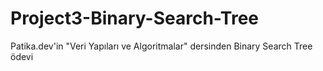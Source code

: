 # Project3-Binary-Search-Tree
Patika.dev'in "Veri Yapıları ve Algoritmalar" dersinden Binary Search Tree ödevi
